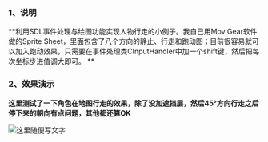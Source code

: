 ### 1、说明
**利用SDL事件处理与绘图功能实现人物行走的小例子。我自己用Mov Gear软件做的Sprite Sheet，里面包含了八个方向的静止、行走和跑动图；目前很容易就可以加入跑动效果，只需要在事件处理类CInputHandler中加一个shift键，然后把每次坐标步进值调大即可。 **
 
### 2、效果演示
**这里测试了一下角色在地图行走的效果，除了没加遮挡层，然后45°方向行走之后停下来的朝向有点问题，其他都还算OK**

![这里随便写文字](https://github.com/clw5180/SDL2.0-Tour-of-Game-Development/blob/master/Chapter3_code/screenshot.png)  
  

